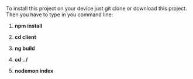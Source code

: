 To install this project on your device just git clone <link> or download this project.
Then you have to type in you command line: 

1) **npm install**

2) **cd client**

3) **ng build**

4) **cd ../**

5) **nodemon index**